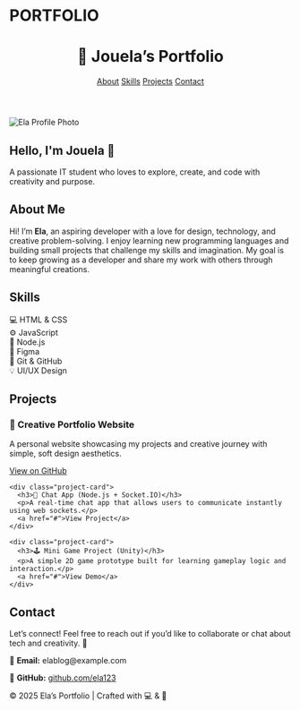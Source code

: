 # PORTFOLIO
<!DOCTYPE html>
<html lang="en">
<head>
  <meta charset="UTF-8">
  <meta name="viewport" content="width=device-width, initial-scale=1.0">
  <title>Ela’s Portfolio</title>
  <link rel="stylesheet" href="style.css">
  <link href="https://fonts.googleapis.com/css2?family=Poppins:wght@400;600&display=swap" rel="stylesheet">
</head>
<body>

  <!-- HEADER -->
  <header>
    <h1>🌸 Jouela’s Portfolio</h1>
    <nav>
      <a href="#about">About</a>
      <a href="#skills">Skills</a>
      <a href="#projects">Projects</a>
      <a href="#contact">Contact</a>
    </nav>
  </header>

  <!-- HERO / INTRO -->
  <section class="hero">
    <img src="https://via.placeholder.com/140" alt="Ela Profile Photo" class="profile-pic">
    <h2>Hello, I'm <span>Jouela</span> 👋</h2>
    <p>A passionate IT student who loves to explore, create, and code with creativity and purpose.</p>
  </section>

  <!-- ABOUT -->
  <section id="about">
    <h2>About Me</h2>
    <p>Hi! I’m <strong>Ela</strong>, an aspiring developer with a love for design, technology, and creative problem-solving. 
       I enjoy learning new programming languages and building small projects that challenge my skills and imagination. 
       My goal is to keep growing as a developer and share my work with others through meaningful creations.</p>
  </section>

  <!-- SKILLS -->
  <section id="skills">
    <h2>Skills</h2>
    <div class="skills-grid">
      <div class="skill-card">💻 HTML & CSS</div>
      <div class="skill-card">⚙️ JavaScript</div>
      <div class="skill-card">🧩 Node.js</div>
      <div class="skill-card">🎨 Figma</div>
      <div class="skill-card">🔧 Git & GitHub</div>
      <div class="skill-card">💡 UI/UX Design</div>
    </div>
  </section>

  <!-- PROJECTS -->
  <section id="projects">
    <h2>Projects</h2>
    <div class="project-card">
      <h3>🎨 Creative Portfolio Website</h3>
      <p>A personal website showcasing my projects and creative journey with simple, soft design aesthetics.</p>
      <a href="#">View on GitHub</a>
    </div>

    <div class="project-card">
      <h3>💬 Chat App (Node.js + Socket.IO)</h3>
      <p>A real-time chat app that allows users to communicate instantly using web sockets.</p>
      <a href="#">View Project</a>
    </div>

    <div class="project-card">
      <h3>🕹️ Mini Game Project (Unity)</h3>
      <p>A simple 2D game prototype built for learning gameplay logic and interaction.</p>
      <a href="#">View Demo</a>
    </div>
  </section>

  <!-- CONTACT -->
  <section id="contact">
    <h2>Contact</h2>
    <p>Let’s connect! Feel free to reach out if you’d like to collaborate or chat about tech and creativity. 🌷</p>
    <p>📧 <strong>Email:</strong> elablog@example.com</p>
    <p>💼 <strong>GitHub:</strong> <a href="https://github.com/ela123" target="_blank">github.com/ela123</a></p>
  </section>

  <!-- FOOTER -->
  <footer>
    <p>© 2025 Ela’s Portfolio | Crafted with 💻 & 💖</p>
  </footer>

</body>
</html>

